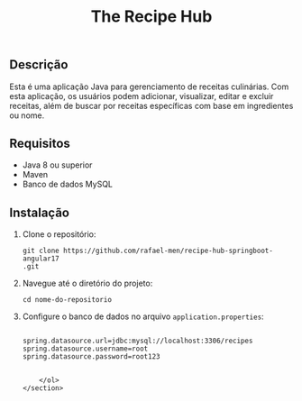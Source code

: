 <header>
        <h1>The Recipe Hub</h1>
    </header>

<section>
        <h2>Descrição</h2>
        <p>Esta é uma aplicação Java para gerenciamento de receitas culinárias. Com esta aplicação, os usuários podem adicionar, visualizar, editar e excluir receitas, além de buscar por receitas específicas com base em ingredientes ou nome.</p>
    </section>

<section>

<section>
        <h2>Requisitos</h2>
        <ul>
            <li>Java 8 ou superior</li>
            <li>Maven</li>
            <li>Banco de dados MySQL</li>
        </ul>
    </section>

<section>
        <h2>Instalação</h2>
        <ol>
            <li>Clone o repositório: <pre><code>git clone https://github.com/rafael-men/recipe-hub-springboot-angular17
.git</code></pre></li>
            <li>Navegue até o diretório do projeto: <pre><code>cd nome-do-repositorio</code></pre></li>
            <li>Configure o banco de dados no arquivo <code>application.properties</code>:</li>
            <pre><code>
spring.datasource.url=jdbc:mysql://localhost:3306/recipes
spring.datasource.username=root
spring.datasource.password=root123
            </code></pre>
        
        </ol>
    </section>

    


  
